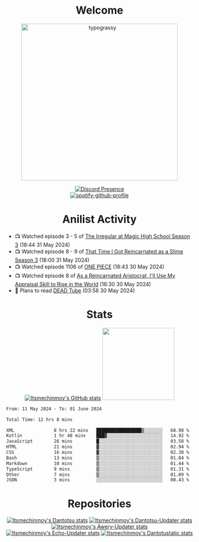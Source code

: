 <div align="center">

# Welcome
<a href="https://github.com/kawarimidoll/typograssy">
    <img alt="typograssy" src="https://typograssy.deno.dev/api?text=%E3%82%88%E3%81%86%E3%81%93%E3%81%9D%E3%81%BF%E3%81%AA%E3%81%95%E3%82%93%20-%20Itsmechinmoy--&&l0=none&l1=82d9d0&l2=027353&l3=038c4c&l4=01402e&bg=none&frame=none&speed=100&comment=" width="421.99">
</a>

[![Discord Presence](https://lanyard.cnrad.dev/api/523539866311720963?theme=dark&bg=Oe1116&animated=false&hideDiscrim=true&borderRadius=30px&hideActivity=whenNotUsed)](https://discord.com/users/523539866311720963)<br>
[![spotify-github-profile](https://spotify-github-profile.vercel.app/api/view?uid=31zczwoe3obxakjgkio7anubhkaq&cover_image=true&theme=novatorem&show_offline=true&background_color=121212&interchange=false&bar_color=53b14f&bar_color=ffffff&bar_color_cover=false)](https://spotify-github-profile.vercel.app/api/view?uid=31zczwoe3obxakjgkio7anubhkaq&redirect=true)
</div>

<div align="center">

# Anilist Activity
</div>
<!-- ANILIST_ACTIVITY:start -->

-   📺 Watched episode 3 - 5 of [The Irregular at Magic High School Season 3](https://anilist.co/anime/143271) (18:44 31 May 2024)
-   📺 Watched episode 8 - 9 of [That Time I Got Reincarnated as a Slime Season 3](https://anilist.co/anime/156822) (18:00 31 May 2024)
-   📺 Watched episode 1106 of [ONE PIECE](https://anilist.co/anime/21) (18:43 30 May 2024)
-   📺 Watched episode 8 of [As a Reincarnated Aristocrat, I'll Use My Appraisal Skill to Rise in the World](https://anilist.co/anime/164702) (18:30 30 May 2024)
-   📖 Plans to read [DEAD Tube](https://anilist.co/manga/85671) (03:58 30 May 2024)

<!-- ANILIST_ACTIVITY:end -->
<div align="center">
    
# Stats
[![Itsmechinmoy's GitHub stats](https://github-readme-stats.vercel.app/api?username=itsmechinmoy&show_icons=true&theme=algolia)](https://github.com/anuraghazra/github-readme-stats)
<img src="https://github-readme-stackoverflow.vercel.app/?userID=25004176&theme=dark" height="194"/>
</div>
<!--START_SECTION:waka-->

```txt
From: 11 May 2024 - To: 01 June 2024

Total Time: 12 hrs 8 mins

XML               8 hrs 22 mins   █████████████████▒░░░░░░░   68.98 %
Kotlin            1 hr 48 mins    ███▓░░░░░░░░░░░░░░░░░░░░░   14.92 %
JavaScript        26 mins         █░░░░░░░░░░░░░░░░░░░░░░░░   03.58 %
HTML              21 mins         ▓░░░░░░░░░░░░░░░░░░░░░░░░   02.94 %
CSS               16 mins         ▓░░░░░░░░░░░░░░░░░░░░░░░░   02.30 %
Bash              13 mins         ▒░░░░░░░░░░░░░░░░░░░░░░░░   01.84 %
Markdown          10 mins         ▒░░░░░░░░░░░░░░░░░░░░░░░░   01.44 %
TypeScript        9 mins          ▒░░░░░░░░░░░░░░░░░░░░░░░░   01.31 %
Other             7 mins          ▒░░░░░░░░░░░░░░░░░░░░░░░░   01.09 %
JSON              3 mins          ░░░░░░░░░░░░░░░░░░░░░░░░░   00.43 %
```

<!--END_SECTION:waka-->
<div align="center">

# Repositories
[![Itsmechinmoy's Dantotsu stats](https://github-readme-stats.vercel.app/api/pin/?username=itsmechinmoy&repo=dantotsu&show_icons=true&theme=algolia&description_lines_count=1)](https://github.com/itsmechinmoy/dantotsu)
[![Itsmechinmoy's Dantotsu-Updater stats](https://github-readme-stats.vercel.app/api/pin/?username=itsmechinmoy&repo=dantotsu-updater&show_icons=true&theme=algolia&description_lines_count=1)](https://github.com/itsmechinmoy/dantotsu-updater)
[![Itsmechinmoy's Awery-Updater stats](https://github-readme-stats.vercel.app/api/pin/?username=itsmechinmoy&repo=awery-updater&show_icons=true&theme=algolia&description_lines_count=1)](https://github.com/itsmechinmoy/awery-updater)
[![Itsmechinmoy's Echo-Updater stats](https://github-readme-stats.vercel.app/api/pin/?username=itsmechinmoy&repo=echo-updater&show_icons=true&theme=algolia&description_lines_count=1)](https://github.com/itsmechinmoy/echo-updater)
[![Itsmechinmoy's Dantotustatic stats](https://github-readme-stats.vercel.app/api/pin/?username=itsmechinmoy&repo=dantotustatic&show_icons=true&theme=algolia&description_lines_count=1)](https://github.com/itsmechinmoy/dantotustatic)
</div>
